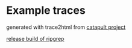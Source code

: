 # Example traces
generated with trace2html from [catapult project](https://github.com/catapult-project/catapult)

[release build of ripgrep](ripgrep_release.html)
